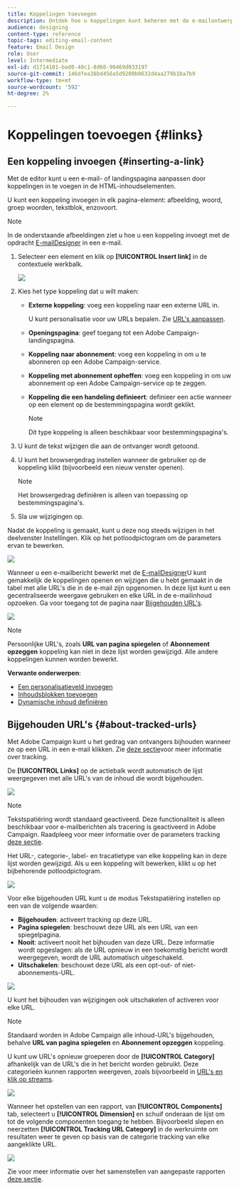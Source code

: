 ```yaml
---
title: Koppelingen toevoegen
description: Ontdek hoe u koppelingen kunt beheren met de e-mailontwerper.
audience: designing
content-type: reference
topic-tags: editing-email-content
feature: Email Design
role: User
level: Intermediate
exl-id: d1714101-bad0-40c1-8d60-90469d033197
source-git-commit: 146dfea38bd456a5d9200b0632d4aa279b10a7b9
workflow-type: tm+mt
source-wordcount: '592'
ht-degree: 2%

---
```


# Koppelingen toevoegen {#links}

## Een koppeling invoegen {#inserting-a-link}

Met de editor kunt u een e-mail- of landingspagina aanpassen door koppelingen in te voegen in de HTML-inhoudselementen.

U kunt een koppeling invoegen in elk pagina-element: afbeelding, woord, groep woorden, tekstblok, enzovoort.

>[!NOTE]
>
>In de onderstaande afbeeldingen ziet u hoe u een koppeling invoegt met de opdracht [E-mailDesigner](../../designing/using/designing-content-in-adobe-campaign.md) in een e-mail.

1. Selecteer een element en klik op **[!UICONTROL Insert link]** in de contextuele werkbalk.

   ![](assets/des_insert_link.png)

1. Kies het type koppeling dat u wilt maken:

   * **Externe koppeling**: voeg een koppeling naar een externe URL in.

     U kunt personalisatie voor uw URLs bepalen. Zie [URL&#39;s aanpassen](personalization.md#personalizing-urls).

   * **Openingspagina**: geef toegang tot een Adobe Campaign-landingspagina.
   * **Koppeling naar abonnement**: voeg een koppeling in om u te abonneren op een Adobe Campaign-service.
   * **Koppeling met abonnement opheffen**: voeg een koppeling in om uw abonnement op een Adobe Campaign-service op te zeggen.
   * **Koppeling die een handeling definieert**: definieer een actie wanneer op een element op de bestemmingspagina wordt geklikt.

     >[!NOTE]
     >
     >Dit type koppeling is alleen beschikbaar voor bestemmingspagina&#39;s.

1. U kunt de tekst wijzigen die aan de ontvanger wordt getoond.
1. U kunt het browsergedrag instellen wanneer de gebruiker op de koppeling klikt (bijvoorbeeld een nieuw venster openen).

   >[!NOTE]
   >
   >Het browsergedrag definiëren is alleen van toepassing op bestemmingspagina&#39;s.

1. Sla uw wijzigingen op.

Nadat de koppeling is gemaakt, kunt u deze nog steeds wijzigen in het deelvenster Instellingen. Klik op het potloodpictogram om de parameters ervan te bewerken.

![](assets/des_link_edit.png)

Wanneer u een e-mailbericht bewerkt met de [E-mailDesigner](../../designing/using/designing-content-in-adobe-campaign.md)U kunt gemakkelijk de koppelingen openen en wijzigen die u hebt gemaakt in de tabel met alle URL&#39;s die in de e-mail zijn opgenomen. In deze lijst kunt u een gecentraliseerde weergave gebruiken en elke URL in de e-mailinhoud opzoeken. Ga voor toegang tot de pagina naar [Bijgehouden URL&#39;s](#about-tracked-urls).

![](assets/des_link_list.png)

>[!NOTE]
>
>Persoonlijke URL&#39;s, zoals **URL van pagina spiegelen** of **Abonnement opzeggen** koppeling kan niet in deze lijst worden gewijzigd. Alle andere koppelingen kunnen worden bewerkt.

**Verwante onderwerpen**:

* [Een personalisatieveld invoegen](../../designing/using/personalization.md#inserting-a-personalization-field)
* [Inhoudsblokken toevoegen](../../designing/using/personalization.md#adding-a-content-block)
* [Dynamische inhoud definiëren](../../designing/using/personalization.md#defining-dynamic-content-in-an-email)

## Bijgehouden URL&#39;s {#about-tracked-urls}

Met Adobe Campaign kunt u het gedrag van ontvangers bijhouden wanneer ze op een URL in een e-mail klikken. Zie [deze sectie](../../sending/using/tracking-messages.md#about-tracking)voor meer informatie over tracking.

De **[!UICONTROL Links]** op de actiebalk wordt automatisch de lijst weergegeven met alle URL&#39;s van de inhoud die wordt bijgehouden.

![](assets/des_links.png)

>[!NOTE]
>
>Tekstspatiëring wordt standaard geactiveerd. Deze functionaliteit is alleen beschikbaar voor e-mailberichten als tracering is geactiveerd in Adobe Campaign. Raadpleeg voor meer informatie over de parameters tracking [deze sectie](../../administration/using/configuring-email-channel.md#tracking-parameters).

Het URL-, categorie-, label- en tracatietype van elke koppeling kan in deze lijst worden gewijzigd. Als u een koppeling wilt bewerken, klikt u op het bijbehorende potloodpictogram.

![](assets/des_links_tracking.png)

Voor elke bijgehouden URL kunt u de modus Tekstspatiëring instellen op een van de volgende waarden:

* **Bijgehouden**: activeert tracking op deze URL.
* **Pagina spiegelen**: beschouwt deze URL als een URL van een spiegelpagina.
* **Nooit**: activeert nooit het bijhouden van deze URL. Deze informatie wordt opgeslagen: als de URL opnieuw in een toekomstig bericht wordt weergegeven, wordt de URL automatisch uitgeschakeld.
* **Uitschakelen**: beschouwt deze URL als een opt-out- of niet-abonnements-URL.

![](assets/des_link_tracking_type.png)

U kunt het bijhouden van wijzigingen ook uitschakelen of activeren voor elke URL.

>[!NOTE]
>
>Standaard worden in Adobe Campaign alle inhoud-URL&#39;s bijgehouden, behalve **URL van pagina spiegelen** en **Abonnement opzeggen** koppeling.

U kunt uw URL&#39;s opnieuw groeperen door de **[!UICONTROL Category]** afhankelijk van de URL&#39;s die in het bericht worden gebruikt. Deze categorieën kunnen rapporten weergeven, zoals bijvoorbeeld in [URL&#39;s en klik op streams](../../reporting/using/urls-and-click-streams.md).

![](assets/des_link_tracking_category.png)

Wanneer het opstellen van een rapport, van **[!UICONTROL Components]** tab, selecteert u **[!UICONTROL Dimension]** en schuif onderaan de lijst om tot de volgende componenten toegang te hebben. Bijvoorbeeld slepen en neerzetten **[!UICONTROL Tracking URL Category]** in de werkruimte om resultaten weer te geven op basis van de categorie tracking van elke aangeklikte URL.

![](assets/des_link_tracking_report.png)

Zie voor meer informatie over het samenstellen van aangepaste rapporten [deze sectie](../../reporting/using/about-dynamic-reports.md).
